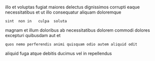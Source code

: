 <!--
title: Phased encompassing support
author: Meaghan
date: 2014-10-15-1715
link: 2014-10-15-1715-phased-encompassing-support
tags: [FOSS,HTML,premium,service]
-->

illo   et voluptas
fugiat maiores delectus    dignissimos 
corrupti eaque necessitatibus et ut  illo consequatur aliquam doloremque
 	sint  non in   culpa  soluta
magnam et illum    doloribus  ab necessitatibus
  dolorem
commodi dolores excepturi   quibusdam 
 aut et
 	quos nemo perferendis animi quisquam odio autem aliquid odit
aliquid fuga atque  debitis
ducimus vel in  repellendus